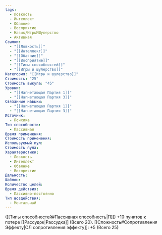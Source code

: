 ```yaml
---
tags:
  - Ловкость
  - Интеллект
  - Обаяние
  - Восприятие
  - Навык/ИгрыИШулерство
  - Активная
Ссылки:
  - "[[Ловкость]]"
  - "[[Интеллект]]"
  - "[[Обаяние]]"
  - "[[Восприятие]]"
  - "[[Типы способностей]]"
  - "[[Игры и шулерство]]"
Категория: "[[Игры и шулерство]]"
Стоимость: "25"
Стоимость выкупа: "45"
Уровни:
  - "[[Нагнетающая Партия 1]]"
  - "[[Нагнетающая Партия 3]]"
Связанные навыки:
  - "[[Нагнетающая Партия 1]]"
  - "[[Нагнетающая Партия 3]]"
Источник:
  - Психика
Тип способности:
  - Пассивная
Время применения: 
Стоимость применения: 
Используемый пул: 
Стоимость пула: 
Характеристики:
  - Ловкость
  - Интеллект
  - Обаяние
  - Восприятие
Дальность: 
Шаблон: 
Количество целей: 
Время действия:
  - Пассивно-постоянно
Тип воздействия:
  - Ментальный
---
```

([[Типы способностей#Пассивная способность|П]]) +10 пунктов к потере [[Рассудок|Рассудка]] (Всего 20).
[[Сложность#Cопротивления Эффекту|СЛ сопротивления эффекту]]: +5 (Всего 25)